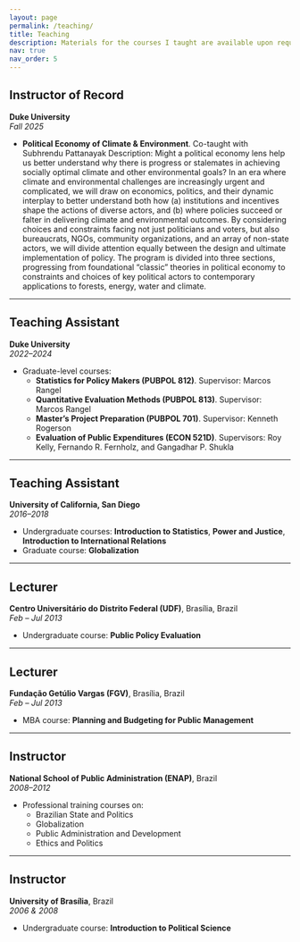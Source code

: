 ```yaml
---
layout: page
permalink: /teaching/
title: Teaching
description: Materials for the courses I taught are available upon request.
nav: true
nav_order: 5
---
```


## Instructor of Record  
**Duke University**  
*Fall 2025*  
- **Political Economy of Climate & Environment**. Co-taught with Subhrendu Pattanayak
Description: Might a political economy lens help us better understand why there is progress or stalemates in achieving socially optimal climate and other environmental goals? In an era where climate and environmental challenges are increasingly urgent and complicated, we will draw on economics, politics, and their dynamic interplay to better understand both how (a) institutions and incentives shape the actions of diverse actors, and (b) where policies succeed or falter in delivering climate and environmental outcomes. By considering choices and constraints facing not just politicians and voters, but also bureaucrats, NGOs, community organizations, and an array of non-state actors, we will divide attention equally between the design and ultimate implementation of policy. The program is divided into three sections, progressing from foundational “classic” theories in political economy to constraints and choices of key political actors to contemporary applications to forests, energy, water and climate.  

---

## Teaching Assistant  
**Duke University**  
*2022–2024*  
- Graduate-level courses:
  - **Statistics for Policy Makers (PUBPOL 812)**. Supervisor: Marcos Rangel  
  - **Quantitative Evaluation Methods (PUBPOL 813)**. Supervisor: Marcos Rangel  
  - **Master’s Project Preparation (PUBPOL 701)**. Supervisor: Kenneth Rogerson  
  - **Evaluation of Public Expenditures (ECON 521D)**. Supervisors: Roy Kelly, Fernando R. Fernholz, and Gangadhar P. Shukla

---

## Teaching Assistant  
**University of California, San Diego**  
*2016–2018*  
- Undergraduate courses: **Introduction to Statistics**, **Power and Justice**, **Introduction to International Relations**  
- Graduate course: **Globalization**

---

## Lecturer  
**Centro Universitário do Distrito Federal (UDF)**, Brasília, Brazil  
*Feb – Jul 2013*  
- Undergraduate course: **Public Policy Evaluation**

---

## Lecturer  
**Fundação Getúlio Vargas (FGV)**, Brasília, Brazil  
*Feb – Jul 2013*  
- MBA course: **Planning and Budgeting for Public Management**

---

## Instructor  
**National School of Public Administration (ENAP)**, Brazil  
*2008–2012*  
- Professional training courses on:
  - Brazilian State and Politics  
  - Globalization  
  - Public Administration and Development  
  - Ethics and Politics

---

## Instructor  
**University of Brasília**, Brazil  
*2006 & 2008*  
- Undergraduate course: **Introduction to Political Science** 
